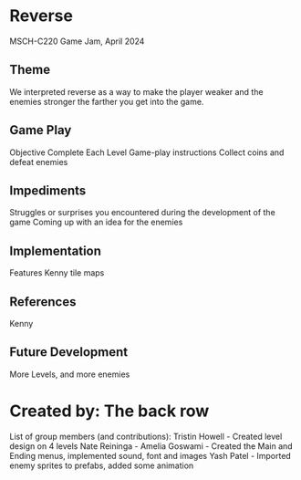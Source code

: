 # Reverse
MSCH-C220 Game Jam, April 2024

## Theme
We interpreted reverse as a way to make the player weaker and the enemies stronger the farther you get into the game. 

## Game Play
Objective
Complete Each Level
Game-play instructions
Collect coins and defeat enemies

## Impediments
Struggles or surprises you encountered during the development of the game
Coming up with an idea for the enemies

## Implementation
Features
Kenny tile maps

## References
Kenny 
## Future Development
More Levels, and more enemies

# Created by: The back row
List of group members (and contributions):
  Tristin Howell - Created level design on 4 levels
  Nate Reininga - 
  Amelia Goswami - Created the Main and Ending menus, implemented sound, font and images 
  Yash Patel - Imported enemy sprites to prefabs, added some animation
